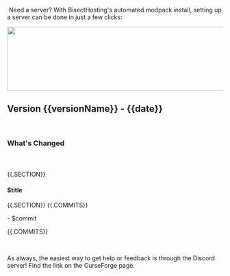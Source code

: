 <p>&nbsp;Need a server? With BisectHosting's&nbsp;automated modpack install, setting up a server can be done in just a few clicks:</p>
<p><span style="font-size: 24px;"><a href="https://www.curseforge.com/linkout?remoteUrl=https%253a%252f%252fbisecthosting.com%252fWinDanesz"><img src="https://i.imgur.com/Gj8EGZY.png" width="900" height="150" /></a></span></p>
<h2>Version {{versionName}} - {{date}}</h2>
<p>&nbsp;</p>
<h3>What's Changed</h3>
<p><span style="font-size: 1.2rem;">&nbsp;</span></p>
{{.SECTION}}<h4><strong>$title</strong></h4>{{.SECTION}}
{{.COMMITS}}<p>- $commit</p>{{.COMMITS}}
<p>&nbsp;</p>
<p>As always, the easiest way to get help or feedback is through the Discord server! Find the link on the CurseForge page.</p>
<p>&nbsp;</p>

